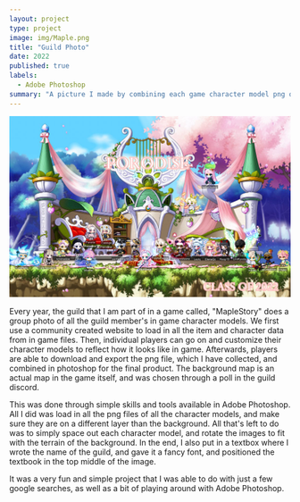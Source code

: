 ```yaml
---
layout: project
type: project
image: img/Maple.png
title: "Guild Photo"
date: 2022
published: true
labels:
  - Adobe Photoshop
summary: "A picture I made by combining each game character model png onto a background map of the game in photoshop."
---
```

<img src= "../img/porodise22.jpg"> 

Every year, the guild that I am part of in a game called, "MapleStory" does a group photo of all the guild member's in game character models. We first use a community created website to load in all the item and character data from in game files. Then, individual players can go on and customize their character models to reflect how it looks like in game. Afterwards, players are able to download and export the png file, which I have collected, and combined in photoshop for the final product. The background map is an actual map in the game itself, and was chosen through a poll in the guild discord. 

This was done through simple skills and tools available in Adobe Photoshop. All I did was load in all the png files of all the character models, and make sure they are on a different layer than the background. All that's left to do was to simply space out each character model, and rotate the images to fit with the terrain of the background. In the end, I also put in a textbox where I wrote the name of the guild, and gave it a fancy font, and positioned the textbook in the top middle of the image. 

It was a very fun and simple project that I was able to do with just a few google searches, as well as a bit of playing around with Adobe Photoshop. 
